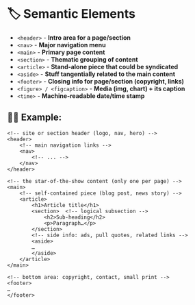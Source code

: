 # 🏷️ Semantic Elements

- `<header>` - **Intro area for a page/section**
- `<nav>` - **Major navigation menu**
- `<main>` - **Primary page content**
- `<section>` - **Thematic grouping of content**
- `<article>` - **Stand‑alone piece that could be syndicated**
- `<aside>` - **Stuff tangentially related to the main content**
- `<footer>` - **Closing info for page/section (copyright, links)**
- `<figure> / <figcaption>`	- **Media (img, chart) + its caption**
- `<time>` - **Machine‑readable date/time stamp**

## 👩‍💻 Example:
    
    <!-- site or section header (logo, nav, hero) -->
    <header>   
        <!-- main navigation links -->
        <nav>    
            <!-- ... -->
        </nav>
    </header>

    <!-- the star‑of‑the‑show content (only one per page) -->
    <main>     
        <!-- self‑contained piece (blog post, news story) -->
        <article> 
            <h1>Article title</h1>
            <section>  <!-- logical subsection -->
                <h2>Sub-heading</h2>
                <p>Paragraph…</p>
            </section>
            <!-- side info: ads, pull quotes, related links -->
            <aside>   
            …
            </aside>
        </article>
    </main>

    <!-- bottom area: copyright, contact, small print -->
    <footer>   
    …
    </footer>
